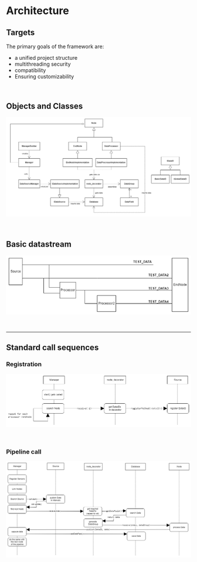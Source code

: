 # Architecture

## Targets

The primary goals of the framework are:

- a unified project structure
- multithreading security
- compatibility
- Ensuring customizability

&nbsp;

## Objects and Classes

![Framework Architecture](img/frameworkArchitecture.png)

&nbsp;

## Basic datastream

![Basic Datastream](img/basicDatastream.png)

&nbsp;

---

## Standard call sequences

### Registration

![Registration Call](img/registrationCall.png)

&nbsp;

### Pipeline call

![Pipeline Call](img/pipelineCall.png)
